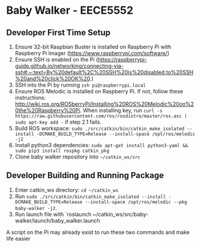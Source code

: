 # Baby Walker - EECE5552

## Developer First Time Setup

1. Ensure 32-bit Raspbian Buster is installed on Raspberry Pi with Raspberry Pi Imager (https://www.raspberrypi.com/software/)
2. Ensure SSH is enabled on the Pi (https://raspberrypi-guide.github.io/networking/connecting-via-ssh#:~:text=By%20default%2C%20SSH%20is%20disabled,to%20SSH%20and%20click%20OK%20.)
3. SSH into the Pi by running `ssh pi@raspberrypi.local`
4. Ensure ROS Melodic is installed on Raspberry Pi. If not, follow these instructions: http://wiki.ros.org/ROSberryPi/Installing%20ROS%20Melodic%20on%20the%20Raspberry%20Pi. When installing key, run `curl -s https://raw.githubusercontent.com/ros/rosdistro/master/ros.asc | sudo apt-key add -` if step 2.1 fails.
5. Build ROS workspace: `sudo ./src/catkin/bin/catkin_make_isolated --install -DCMAKE_BUILD_TYPE=Release --install-space /opt/ros/melodic -j2`
6. Install python3 dependencies: `sudo apt-get install python3-yaml && sudo pip3 install rospkg catkin_pkg`
7. Clone baby walker repository into `~/catkin_ws/src`

## Developer Building and Running Package

1. Enter catkin_ws directory: `cd ~/catkin_ws`
1. Run `sudo ./src/catkin/bin/catkin_make_isolated --install -DCMAKE_BUILD_TYPE=Release --install-space /opt/ros/melodic --pkg baby-walker -j2`.
2. Run launch file with `roslaunch ~/catkin_ws/src/baby-walker/launch/baby_walker.launch

A script on the Pi may already exist to run these two commands and make life easier
